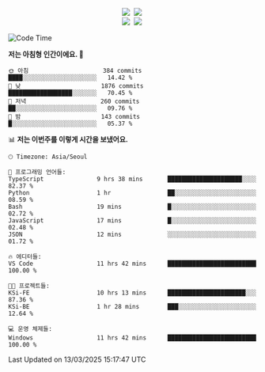 
<p align="center">
<img src="https://img.shields.io/badge/java-007396?style=flat-square&logo=java&logoColor=white">&nbsp 
<img src="https://img.shields.io/badge/Python-3766AB?style=flat-square&logo=Python&logoColor=white"/></a>&nbsp<br>
<img src="https://img.shields.io/badge/Spring-F0F0F0?style=flat-square&logo=spring&logoColor='#6DB33F'">&nbsp 
<img src="https://img.shields.io/badge/Spring Security-F0F0F0?style=flat-square&logo=springsecurity&logoColor='#6DB33F'">&nbsp 

<!--START_SECTION:waka-->
![Code Time](http://img.shields.io/badge/Code%20Time-13%20hrs%2039%20mins-blue)

**저는 아침형 인간이에요. 🐤** 

```text
🌞 아침                     384 commits         ████░░░░░░░░░░░░░░░░░░░░░   14.42 % 
🌆 낮　                     1876 commits        ██████████████████░░░░░░░   70.45 % 
🌃 저녁                     260 commits         ██░░░░░░░░░░░░░░░░░░░░░░░   09.76 % 
🌙 밤　                     143 commits         █░░░░░░░░░░░░░░░░░░░░░░░░   05.37 % 
```


📊 **저는 이번주를 이렇게 시간을 보냈어요.** 

```text
🕑︎ Timezone: Asia/Seoul

💬 프로그래밍 언어들: 
TypeScript               9 hrs 38 mins       █████████████████████░░░░   82.37 % 
Python                   1 hr                ██░░░░░░░░░░░░░░░░░░░░░░░   08.59 % 
Bash                     19 mins             █░░░░░░░░░░░░░░░░░░░░░░░░   02.72 % 
JavaScript               17 mins             █░░░░░░░░░░░░░░░░░░░░░░░░   02.48 % 
JSON                     12 mins             ░░░░░░░░░░░░░░░░░░░░░░░░░   01.72 % 

🔥 에디터들: 
VS Code                  11 hrs 42 mins      █████████████████████████   100.00 % 

🐱‍💻 프로젝트들: 
KSi-FE                   10 hrs 13 mins      ██████████████████████░░░   87.36 % 
KSi-BE                   1 hr 28 mins        ███░░░░░░░░░░░░░░░░░░░░░░   12.64 % 

💻 운영 체제들: 
Windows                  11 hrs 42 mins      █████████████████████████   100.00 % 
```


 Last Updated on 13/03/2025 15:17:47 UTC
<!--END_SECTION:waka-->

<!-- ![Anurag's GitHub stats](https://github-readme-stats.vercel.app/api?username=bodol4748&show_icons=true&theme=radical) -->
<!--
**bodol4748/bodol4748** is a ✨ _special_ ✨ repository because its `README.md` (this file) appears on your GitHub profile.

Here are some ideas to get you started:

- 🔭 I’m currently working on ...
- 🌱 I’m currently learning ...
- 👯 I’m looking to collaborate on ...
- 🤔 I’m looking for help with ...
- 💬 Ask me about ...
- 📫 How to reach me: ...
- 😄 Pronouns: ...
- ⚡ Fun fact: ...
-->
